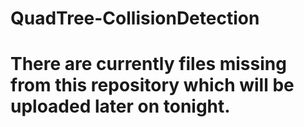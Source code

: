 # QuadTree-CollisionDetection
# There are currently files missing from this repository which will be uploaded later on tonight. 
